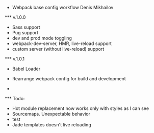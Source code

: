 * Webpack base config workflow
Denis Mikhailov

*** v.1.0.0
- Sass support
- Pug support
- dev and prod mode toggling
- webpack-dev-server, HMR, live-reload support
- custom server (without live-reload) support

*** v.1.0.1
- Babel Loader
- Rearrange webpack config for build and development

- 


*** Todo:
- Hot module replacement now works only with styles as I can see
- Sourcemaps. Unexpectable behavior
- test
- Jade templates doesn't live reloading